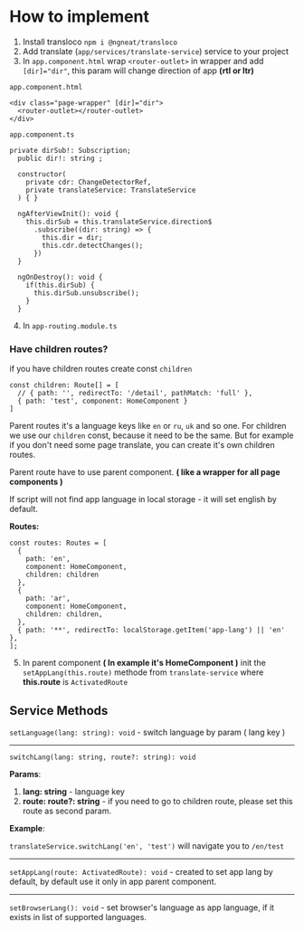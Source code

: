 # How to implement

1. Install transloco `npm i @ngneat/transloco`
2. Add translate (`app/services/translate-service`) service to your project
3. In `app.component.html` wrap `<router-outlet>` in wrapper and add `[dir]="dir"`, this param will change direction of app **(rtl or ltr)**

`app.component.html`
```
<div class="page-wrapper" [dir]="dir">
  <router-outlet></router-outlet>
</div>
```
`app.component.ts`
```
private dirSub!: Subscription;
  public dir!: string ;

  constructor(
    private cdr: ChangeDetectorRef,
    private translateService: TranslateService
  ) { }

  ngAfterViewInit(): void {
    this.dirSub = this.translateService.direction$
      .subscribe((dir: string) => {
        this.dir = dir;
        this.cdr.detectChanges();
      })
  }

  ngOnDestroy(): void {
    if(this.dirSub) {
      this.dirSub.unsubscribe();
    }
  }
```

4. In `app-routing.module.ts`
### Have children routes?

if you have children routes create const `children`
```
const children: Route[] = [
  // { path: '', redirectTo: '/detail', pathMatch: 'full' },
  { path: 'test', component: HomeComponent }
]
```
Parent routes it's a language keys like `en` or `ru`, `uk` and so one. For children we use our ``children`` const, because it need to be the same. But for example if you don't need some page translate, you can create it's own children routes.

Parent route have to use parent component. **( like a wrapper for all page components )**

If script will not find app language in local storage - it will set english by default.

**Routes:**

```
const routes: Routes = [
  {
    path: 'en',
    component: HomeComponent,
    children: children
  },
  {
    path: 'ar',
    component: HomeComponent,
    children: children,
  },
  { path: '**', redirectTo: localStorage.getItem('app-lang') || 'en' },
];
```

5. In parent component **( In example it's HomeComponent )** init the `setAppLang(this.route)` methode from `translate-service` where **this.route** is ``ActivatedRoute``

## Service Methods

`setLanguage(lang: string): void` - switch language by param ( lang key )

---

`switchLang(lang: string, route?: string): void`

**Params**:

1. **lang: string** - language key
2. **route: route?: string** - if you need to go to children route, please set this route as second param.

**Example**:

``translateService.switchLang('en', 'test')`` will navigate you to `/en/test`

---

`setAppLang(route: ActivatedRoute): void` - created to set app lang by default, by default use it only in app parent component.

--- 

`setBrowserLang(): void` - set browser's language as app language, if it exists in list of supported languages.



